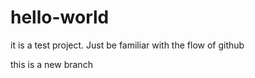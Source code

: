 # hello-world
it is a test project. Just be familiar with the flow of github

this is a new branch 
